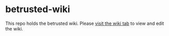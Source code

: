 # betrusted-wiki

This repo holds the betrusted wiki. Please [visit the wiki tab](https://github.com/betrusted-io/betrusted-wiki/wiki) to view and edit the wiki.

